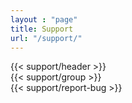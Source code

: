 ```yaml
---
layout : "page"
title: Support
url: "/support/"
---
```

<div>
{{< support/header >}}
<section class="row section-default">
  <div class="small-12 ">
    {{< support/group >}}
  </div>
</section>
{{< support/report-bug >}}
</div>